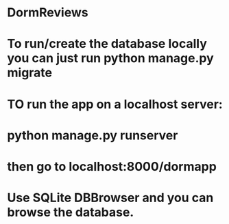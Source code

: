 # DormReviews

# To run/create the database locally you can just run python manage.py migrate

# TO run the app on a localhost server:
# python manage.py runserver
# then go to localhost:8000/dormapp

# Use SQLite DBBrowser and you can browse the database.